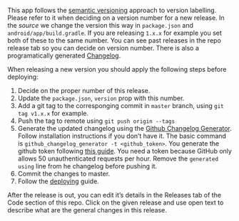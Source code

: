 This app follows the [semantic versioning](https://docs.npmjs.com/about-semantic-versioning) approach to version labelling. Please refer to it when deciding on a version number for a new release. In the _source_ we change the version this way in `package.json` and `android/app/build.gradle`. If you are releasing `1.x.x` for example you set both of these to the same number. You can see past releases in the repo release tab so you can decide on version number. There is also a programatically generated [Changelog](../CHANGELOG.md).

When releasing a new version you should apply the following steps before deploying:

1. Decide on the proper number of this release.
2. Update the `package.json`, `version` prop with this number.
3. Add a git tag to the corresponging commit in `master` branch, using `git tag v1.x.x` for example.
4. Push the tag to remote using `git push origin --tags`
5. Generate the updated changelog using the [Github Changelog Generator](https://github.com/github-changelog-generator/github-changelog-generator). Follow installation instructions if you don’t have it. The basic command is `github_changelog_generator -t <github_token>`. You generate the github token following [this guide](https://github.com/github-changelog-generator/github-changelog-generator#github-token). You need a token because GitHub only allows 50 unauthenticated requests per hour. Remove the `generated using` line from he changelog before pushing it.
6. Commit the changes to master.
7. Follow the [deploying](deploying.md) guide.

After the release is out, you can edit it’s details in the Releases tab of the Code section of this repo. Click on the given release and use open text to describe what are the general changes in this release.
